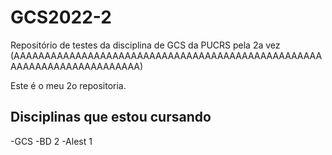 # GCS2022-2
Repositório de testes da disciplina de GCS da PUCRS pela 2a vez (AAAAAAAAAAAAAAAAAAAAAAAAAAAAAAAAAAAAAAAAAAAAAAAAAAAAAAAAAAAAAAAAAAAAAAA)

Este é o meu 2o repositoria.

## Disciplinas que estou cursando
-GCS
-BD 2
-Alest 1
